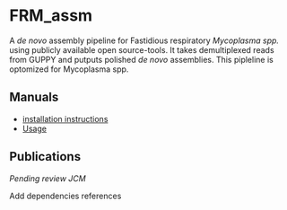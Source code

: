 FRM_assm
==============

A *de novo* assembly pipeline for Fastidious respiratory *Mycoplasma spp.* using publicly available open source-tools. It takes demultiplexed reads from GUPPY and putputs polished *de novo* assemblies. This pipleline is optomized for Mycoplasma spp. 

Manuals
-------

- [installation instructions](FRM_assm/INSTALL.md)
- [Usage](FRM_assm/USAGE.md)

Publications
------------
*Pending review JCM*

Add dependencies references